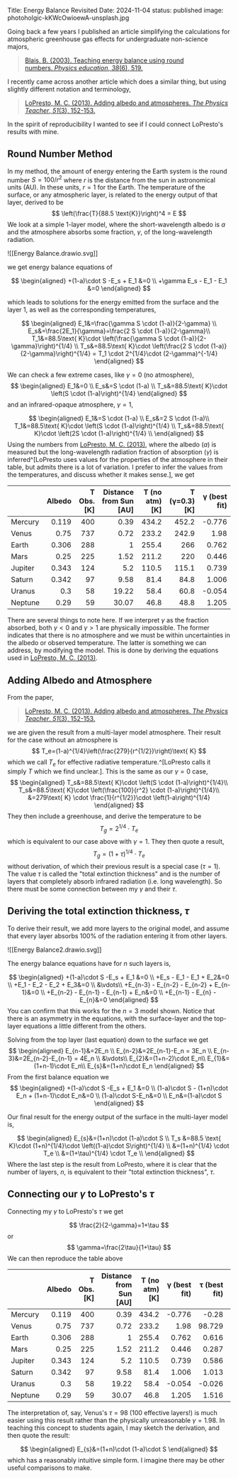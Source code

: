 Title: Energy Balance Revisited
Date: 2024-11-04
status: published
image: photoholgic-kKWcOwioewA-unsplash.jpg

Going back a few years I published an article simplifying the calculations for atmospheric greenhouse gas effects for undergraduate non-science majors,

> [Blais, B. (2003). Teaching energy balance using round numbers. _Physics education_, _38_(6), 519.](https://iopscience.iop.org/article/10.1088/0031-9120/38/6/004/meta)

I recently came across another article which does a similar thing, but using slightly different notation and terminology,

>[LoPresto, M. C. (2013). Adding albedo and atmospheres. _The Physics Teacher_, _51_(3), 152-153.](https://pubs.aip.org/aapt/pte/article/51/3/152/276578)

In the spirit of reproducibility I wanted to see if I could connect LoPresto's results with mine. 

## Round Number Method

In my method, the amount of energy entering the Earth system is the round number $S=100/r^2$ where $r$ is the distance from the sun in astronomical units (AU).  In these units, $r=1$ for the Earth.  The temperature of the surface, or any atmospheric layer, is related to the energy output of that layer, derived to be 
$$
\left(\frac{T}{88.5 \text{K}}\right)^4 = E
$$
We look at a simple 1-layer model, where the short-wavelength albedo is $a$ and the atmosphere absorbs some fraction, $\gamma$, of the long-wavelength radiation.

![[Energy Balance.drawio.svg]]

we get energy balance equations of

$$
\begin{aligned}
+(1-a)\cdot S -E_s + E_1 &=0 \\
+\gamma E_s - E_1 - E_1 &=0
\end{aligned}
$$

which leads to solutions for the energy emitted from the surface and the layer 1, as well as the corresponding temperatures,

$$
\begin{aligned}
E_1&=\frac{\gamma S \cdot (1-a)}{2-\gamma} \\
E_s&=\frac{2E_1}{\gamma}=\frac{2 S \cdot (1-a)}{2-\gamma}\\
T_1&=88.5\text{ K}\cdot \left(\frac{\gamma S \cdot (1-a)}{2-\gamma}\right)^{1/4} \\
T_s&=88.5\text{ K}\cdot \left(\frac{2 S \cdot (1-a)}{2-\gamma}\right)^{1/4} = T_1 \cdot 2^{1/4}\cdot (2-\gamma)^{-1/4}
\end{aligned}
$$

We can check a few extreme cases, like $\gamma=0$ (no atmosphere),
$$
\begin{aligned}
E_1&=0 \\
E_s&=S \cdot (1-a) \\
T_s&=88.5\text{ K}\cdot \left(S \cdot (1-a)\right)^{1/4}
\end{aligned}
$$
and an infrared-opaque atmosphere, $\gamma=1$,

$$
\begin{aligned}
E_1&=S \cdot (1-a) \\
E_s&=2 S \cdot (1-a)\\
T_1&=88.5\text{ K}\cdot \left(S \cdot (1-a)\right)^{1/4} \\
T_s&=88.5\text{ K}\cdot \left(2S \cdot (1-a)\right)^{1/4} \\
\end{aligned}
$$
Using the numbers from [LoPresto, M. C. (2013)](https://pubs.aip.org/aapt/pte/article/51/3/152/276578), where the albedo ($a$) is measured but the long-wavelength radiation fraction of absorption ($\gamma$) is inferred^[LoPresto uses values for the properties of the atmosphere in their table, but admits there is a lot of variation.  I prefer to infer the values from the temperatures, and discuss whether it makes sense.], we get

|         |   Albedo |   T Obs. [K] |   Distance from Sun [AU] |   T (no atm) [K] |   T (γ=0.3) [K] |   γ (best fit) |
|:--------|---------:|-------------:|-------------------------:|-----------------:|----------------:|---------------:|
| Mercury |    0.119 |          400 |                     0.39 |            434.2 |           452.2 |         -0.776 |
| Venus   |    0.75  |          737 |                     0.72 |            233.2 |           242.9 |          1.98  |
| Earth   |    0.306 |          288 |                     1    |            255.4 |           266   |          0.762 |
| Mars    |    0.25  |          225 |                     1.52 |            211.2 |           220   |          0.446 |
| Jupiter |    0.343 |          124 |                     5.2  |            110.5 |           115.1 |          0.739 |
| Saturn  |    0.342 |           97 |                     9.58 |             81.4 |            84.8 |          1.006 |
| Uranus  |    0.3   |           58 |                    19.22 |             58.4 |            60.8 |         -0.054 |
| Neptune |    0.29  |           59 |                    30.07 |             46.8 |            48.8 |          1.205 |

There are several things to note here.   If we interpret $\gamma$ as the fraction absorbed, both $\gamma<0$ and $\gamma>1$ are physically impossible.  The former indicates that there is no atmosphere and we must be within uncertainties in the albedo or observed temperature.  The latter is something we can address, by modifying the model.  This is done by deriving the equations used in  [LoPresto, M. C. (2013)](https://pubs.aip.org/aapt/pte/article/51/3/152/276578).

## Adding Albedo and Atmosphere

From the paper,

>[LoPresto, M. C. (2013). Adding albedo and atmospheres. _The Physics Teacher_, _51_(3), 152-153.](https://pubs.aip.org/aapt/pte/article/51/3/152/276578)

we are given the result from a multi-layer model atmosphere.  Their result for the case without an atmosphere is
$$
T_e=(1-a)^{1/4}\left(\frac{279}{r^{1/2}}\right)\text{ K}
$$
which we call $T_e$ for effective radiative temperature.^[LoPresto calls it simply $T$ which we find unclear.]. This is the same as our $\gamma=0$ case,
$$
\begin{aligned}
T_s&=88.5\text{ K}\cdot \left(S \cdot (1-a)\right)^{1/4}\\
T_s&=88.5\text{ K}\cdot \left(\frac{100}{r^2} \cdot (1-a)\right)^{1/4}\\
&=279\text{ K} \cdot \frac{1}{r^{1/2}}\cdot \left(1-a\right)^{1/4}
\end{aligned}
$$
They then include a greenhouse, and derive the temperature to be
$$
T_g = 2^{1/4}\cdot T_e
$$
which is equivalent to our case above with $\gamma=1$.  They then quote a result,
$$
T_g = (1+\tau)^{1/4}\cdot T_e
$$
without derivation, of which their previous result is a special case ($\tau=1$).  The value $\tau$ is called the "total extinction thickness" and is the number of layers that completely absorb infrared radiation (i.e. long wavelength).  So there must be some connection between my $\gamma$ and their $\tau$.  

## Deriving the total extinction thickness, $\tau$

To derive their result, we add more layers to the original model, and assume that every layer absorbs 100% of the radiation entering it from other layers.

![[Energy Balance2.drawio.svg]]

The energy balance equations have for $n$ such layers is,

$$
\begin{aligned}
+(1-a)\cdot S -E_s + E_1 &=0 \\
+E_s - E_1 - E_1 + E_2&=0 \\
+E_1 - E_2 - E_2 + E_3&=0 \\
&\vdots\\
+E_{n-3} - E_{n-2} - E_{n-2} + E_{n-1}&=0 \\
+E_{n-2} - E_{n-1} - E_{n-1} + E_n&=0 \\
+E_{n-1} - E_{n} - E_{n}&=0
\end{aligned}
$$
You can confirm that this works for the $n=3$ model shown.  Notice that there is an asymmetry in the equations, with the surface-layer and the top-layer equations a little different from the others.

Solving from the top layer (last equation) down to the surface we get
$$
\begin{aligned}
E_{n-1}&=2E_n \\
E_{n-2}&=2E_{n-1}-E_n = 3E_n \\
E_{n-3}&=2E_{n-2}-E_{n-1} = 4E_n \\
&\vdots\\
E_{2}&=(1+n-2)\cdot E_n\\
E_{1}&=(1+n-1)\cdot E_n\\
E_{s}&=(1+n)\cdot E_n
\end{aligned}
$$
From the first balance equation we 
$$
\begin{aligned}
+(1-a)\cdot S -E_s + E_1 &=0 \\
(1-a)\cdot S - (1+n)\cdot E_n + (1+n-1)\cdot E_n&=0 \\
(1-a)\cdot S-E_n&=0 \\
E_n&=(1-a)\cdot S
\end{aligned}
$$

Our final result for the energy output of the surface in the multi-layer model is,

$$
\begin{aligned}
E_{s}&=(1+n)\cdot (1-a)\cdot S \\
T_s &=88.5 \text{ K}\cdot (1+n)^{1/4}\cdot \left((1-a)\cdot S\right)^{1/4} \\
&=(1+n)^{1/4} \cdot T_e \\
&=(1+\tau)^{1/4} \cdot T_e \\
\end{aligned}
$$
Where the last step is the result from LoPresto, where it is clear that the number of layers, $n$, is equivalent to their "total extinction thickness", $\tau$.  

## Connecting our $\gamma$ to LoPresto's $\tau$

Connecting my $\gamma$ to LoPresto's $\tau$ we get

$$
\frac{2}{2-\gamma}=1+\tau
$$
or 
$$
\gamma=\frac{2\tau}{1+\tau}
$$
We can then reproduce the table above

|         |   Albedo |   T Obs. [K] |   Distance from Sun [AU] |   T (no atm) [K] |   γ (best fit) |   τ (best fit) |   T (best fit) |
|:--------|---------:|-------------:|-------------------------:|-----------------:|---------------:|---------------:|---------------:|
| Mercury |    0.119 |          400 |                     0.39 |            434.2 |         -0.776 |         -0.28  |          400   |
| Venus   |    0.75  |          737 |                     0.72 |            233.2 |          1.98  |         98.729 |          736.9 |
| Earth   |    0.306 |          288 |                     1    |            255.4 |          0.762 |          0.616 |          288   |
| Mars    |    0.25  |          225 |                     1.52 |            211.2 |          0.446 |          0.287 |          225   |
| Jupiter |    0.343 |          124 |                     5.2  |            110.5 |          0.739 |          0.586 |          124   |
| Saturn  |    0.342 |           97 |                     9.58 |             81.4 |          1.006 |          1.013 |           97   |
| Uranus  |    0.3   |           58 |                    19.22 |             58.4 |         -0.054 |         -0.026 |           58   |
| Neptune |    0.29  |           59 |                    30.07 |             46.8 |          1.205 |          1.516 |           58.9 |
The interpretation of, say, Venus's $\tau=98$ (100 effective layers!) is much easier using this result rather than the physically unreasonable $\gamma=1.98$.  In teaching this concept to students again, I may sketch the derivation, and then quote the result:

$$
\begin{aligned}
E_{s}&=(1+n)\cdot (1-a)\cdot S
\end{aligned}
$$
which has a reasonably intuitive simple form.  I imagine there may be other useful comparisons to make.

